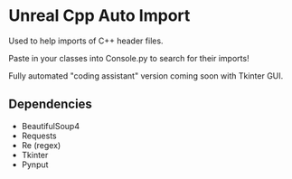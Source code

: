# Unreal Cpp Auto Import

Used to help imports of C++ header files.

Paste in your classes into Console.py to search for their imports! 

Fully automated "coding assistant" version coming soon with Tkinter GUI.

## Dependencies
- BeautifulSoup4
- Requests
- Re (regex)
- Tkinter
- Pynput